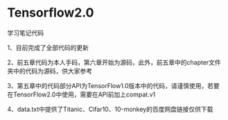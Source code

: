 # Tensorflow2.0
学习笔记代码

1、目前完成了全部代码的更新

2、前五章代码为本人手码，第六章开始为源码，此外，前五章中的chapter文件夹中的代码为源码，供大家参考

3、第五章中的代码部分API为TensorFlow1.0版本中的代码，请谨慎使用，若要在TensorFlow2.0中使用，需要在API前加上compat.v1

4、data.txt中提供了Titanic、Cifar10、10-monkey的百度网盘链接仅供下载

